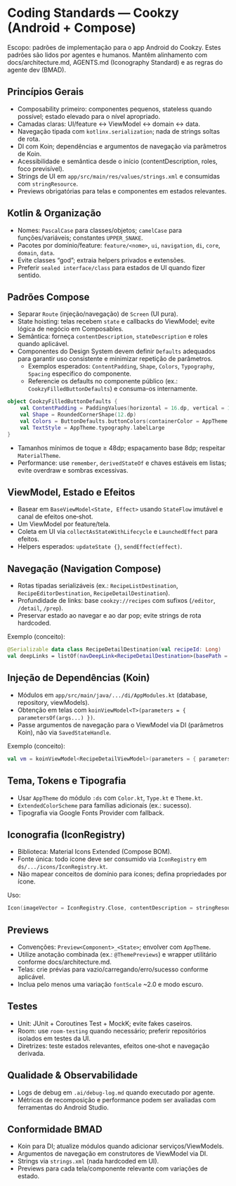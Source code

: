 # Coding Standards — Cookzy (Android + Compose)

Escopo: padrões de implementação para o app Android do Cookzy. Estes padrões são lidos por agentes e humanos. Mantêm alinhamento com docs/architecture.md, AGENTS.md (Iconography Standard) e as regras do agente dev (BMAD).

## Princípios Gerais
- Composability primeiro: componentes pequenos, stateless quando possível; estado elevado para o nível apropriado.
- Camadas claras: UI/feature ↔ ViewModel ↔ domain ↔ data.
- Navegação tipada com `kotlinx.serialization`; nada de strings soltas de rota.
- DI com Koin; dependências e argumentos de navegação via parâmetros de Koin.
- Acessibilidade e semântica desde o início (contentDescription, roles, foco previsível).
- Strings de UI em `app/src/main/res/values/strings.xml` e consumidas com `stringResource`.
- Previews obrigatórias para telas e componentes em estados relevantes.

## Kotlin & Organização
- Nomes: `PascalCase` para classes/objetos; `camelCase` para funções/variáveis; constantes `UPPER_SNAKE`.
- Pacotes por domínio/feature: `feature/<nome>`, `ui`, `navigation`, `di`, `core`, `domain`, `data`.
- Evite classes “god”; extraia helpers privados e extensões.
- Preferir `sealed interface/class` para estados de UI quando fizer sentido.

## Padrões Compose
- Separar `Route` (injeção/navegação) de `Screen` (UI pura).
- State hoisting: telas recebem `state` e callbacks do ViewModel; evite lógica de negócio em Composables.
- Semântica: forneça `contentDescription`, `stateDescription` e roles quando aplicável.
- Componentes do Design System devem definir `Defaults` adequados para garantir uso consistente e minimizar repetição de parâmetros.
  - Exemplos esperados: `ContentPadding`, `Shape`, `Colors`, `Typography`, `Spacing` específico do componente.
  - Referencie os defaults no componente público (ex.: `CookzyFilledButtonDefaults`) e consuma-os internamente.

```kotlin
object CookzyFilledButtonDefaults {
    val ContentPadding = PaddingValues(horizontal = 16.dp, vertical = 12.dp)
    val Shape = RoundedCornerShape(12.dp)
    val Colors = ButtonDefaults.buttonColors(containerColor = AppTheme.colorScheme.primary)
    val TextStyle = AppTheme.typography.labelLarge
}
```
- Tamanhos mínimos de toque ≥ 48dp; espaçamento base 8dp; respeitar `MaterialTheme`.
- Performance: use `remember`, `derivedStateOf` e chaves estáveis em listas; evite overdraw e sombras excessivas.

## ViewModel, Estado e Efeitos
- Basear em `BaseViewModel<State, Effect>` usando `StateFlow` imutável e canal de efeitos one‑shot.
- Um ViewModel por feature/tela.
- Coleta em UI via `collectAsStateWithLifecycle` e `LaunchedEffect` para efeitos.
- Helpers esperados: `updateState {}`, `sendEffect(effect)`.

## Navegação (Navigation Compose)
- Rotas tipadas serializáveis (ex.: `RecipeListDestination`, `RecipeEditorDestination`, `RecipeDetailDestination`).
- Profundidade de links: base `cookzy://recipes` com sufixos (`/editor`, `/detail`, `/prep`).
- Preservar estado ao navegar e ao dar pop; evite strings de rota hardcoded.

Exemplo (conceito):
```kotlin
@Serializable data class RecipeDetailDestination(val recipeId: Long)
val deepLinks = listOf(navDeepLink<RecipeDetailDestination>(basePath = "cookzy://recipes/detail"))
```

## Injeção de Dependências (Koin)
- Módulos em `app/src/main/java/.../di/AppModules.kt` (database, repository, viewModels).
- Obtenção em telas com `koinViewModel<T>(parameters = { parametersOf(args...) })`.
- Passe argumentos de navegação para o ViewModel via DI (parâmetros Koin), não via `SavedStateHandle`.

Exemplo (conceito):
```kotlin
val vm = koinViewModel<RecipeDetailViewModel>(parameters = { parametersOf(recipeId) })
```

## Tema, Tokens e Tipografia
- Usar `AppTheme` do módulo `:ds` com `Color.kt`, `Type.kt` e `Theme.kt`.
- `ExtendedColorScheme` para famílias adicionais (ex.: sucesso).
- Tipografia via Google Fonts Provider com fallback.

## Iconografia (IconRegistry)
- Biblioteca: Material Icons Extended (Compose BOM).
- Fonte única: todo ícone deve ser consumido via `IconRegistry` em `ds/.../icons/IconRegistry.kt`.
- Não mapear conceitos de domínio para ícones; defina propriedades por ícone.

Uso:
```kotlin
Icon(imageVector = IconRegistry.Close, contentDescription = stringResource(R.string.common_close))
```

## Previews
- Convenções: `Preview<Component>_<State>`; envolver com `AppTheme`.
- Utilize anotação combinada (ex.: `@ThemePreviews`) e wrapper utilitário conforme docs/architecture.md.
- Telas: crie prévias para vazio/carregando/erro/sucesso conforme aplicável.
- Inclua pelo menos uma variação `fontScale` ~2.0 e modo escuro.

## Testes
- Unit: JUnit + Coroutines Test + MockK; evite fakes caseiros.
- Room: use `room-testing` quando necessário; preferir repositórios isolados em testes da UI.
- Diretrizes: teste estados relevantes, efeitos one‑shot e navegação derivada.

## Qualidade & Observabilidade
- Logs de debug em `.ai/debug-log.md` quando executado por agente.
- Métricas de recomposição e performance podem ser avaliadas com ferramentas do Android Studio.

## Conformidade BMAD
- Koin para DI; atualize módulos quando adicionar serviços/ViewModels.
- Argumentos de navegação em construtores de ViewModel via DI.
- Strings via `strings.xml` (nada hardcoded em UI).
- Previews para cada tela/componente relevante com variações de estado.
